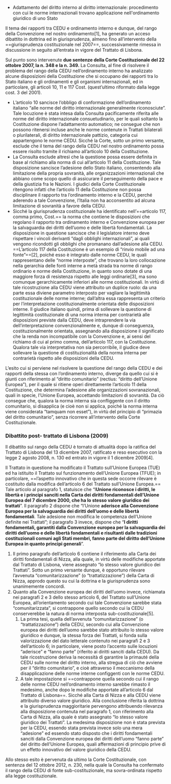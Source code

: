 - Adattamento del diritto interno al diritto internazionale: procedimento con cui le norme internazionali trovano applicazione nell'ordinamento giuridico di uno Stato

Il tema dei rapporti tra CEDU e ordinamento interno e dunque, del rango della Convenzione nel nostro ordinamento[1], ha generato un acceso dibattito in dottrina ed in giurisprudenza, almeno fino all’intervento della ==giurisprudenza costituzionale nel 2007==, successivamente rimessa in discussione in seguito all’entrata in vigore del Trattato di Lisbona.


Sul punto sono intervenute **due sentenze della Corte Costituzionale del 22 ottobre 2007, la n. 348 e la n. 349.**
La Consulta, al fine di risolvere il problema del rango della CEDU nell’ordinamento interno ha analizzato alcune disposizioni della Costituzione che si occupano dei rapporti tra lo Stato italiano e gli ordinamenti e gli organismi internazionali, ed in particolare, gli articoli 10, 11 e 117 Cost. (quest’ultimo riformato dalla legge cost. 3 del 2001).
- L’articolo 10 sancisce l’obbligo di conformazione dell’ordinamento italiano “alle norme del diritto internazionale generalmente riconosciute”. Tale locuzione è stata intesa dalla Consulta pacificamente riferita alle norme del diritto internazionale consuetudinario, per le quali soltanto la Costituzione dispone l’adattamento automatico; ne consegue che non possono ritenersi incluse anche le norme contenute in Trattati bilaterali o plurilaterali, di diritto internazionale pattizio, categoria cui appartengono le norme CEDU. Sicché la Corte, sotto un primo versante, esclude che il tema del rango della CEDU nel nostro ordinamento possa essere risolto tramite il richiamo all’articolo 10 della Costituzione.
- La Consulta esclude altresì che la questione possa essere definita in base al richiamo alla norma di cui all’articolo 11 della Costituzione. Tale disposizione sancisce l’adesione dello Stato italiano, consentendo alla limitazione della propria sovranità, alle organizzazioni internazionali che abbiano come scopo quello di assicurare il perseguimento della pace e della giustizia fra le Nazioni. I giudici della Corte Costituzionale ritengono infatti che l’articolo 11 della Costituzione non possa disciplinare il rapporto tra l’ordinamento interno e la CEDU, perché aderendo a tale Convenzione, l’Italia non ha acconsentito ad alcuna limitazione di sovranità a favore della CEDU.
- Sicché la giurisprudenza costituzionale ha identificato nell’==articolo 117, comma primo, Cost.== la norma che contiene le disposizioni che regolano il rapporto tra ordinamento interno e Convenzione europea per la salvaguardia dei diritti dell’uomo e delle libertà fondamentali. La disposizione in questione sancisce che il legislatore interno deve rispettare i vincoli derivanti “dagli obblighi internazionali”, ai quali vengono ricondotti gli obblighi che promanano dall’adesione alla CEDU. ==L’articolo 117 della Costituzione è un esempio di “rinvio mobile ad una fonte”==[2], poiché esso è integrato dalle norme CEDU, le quali rappresentano delle “norme interposte”, che trovano la loro collocazione nella gerarchia delle fonti interne a metà strada tra norme di rango ordinario e norme della Costituzione, in quanto sono dotate di una maggiore forza di resistenza rispetto alle leggi ordinarie[3], ma sono comunque gerarchicamente inferiori alle norme costituzionali. In virtù di tale ricostruzione alla CEDU viene attribuito un duplice ruolo: da una parte essa diviene parametro interposto per vagliare la legittimità costituzionale delle norme interne; dall’altra essa rappresenta un criterio per l’interpretazione costituzionalmente orientata delle disposizioni interne. Il giudice italiano quindi, prima di sollevare la questione di legittimità costituzionale di una norma interna per contrarietà alle disposizioni previste dalla CEDU, deve intraprendere la via dell’interpretazione convenzionalmente e, dunque di conseguenza, costituzionalmente orientata, assegnando alla disposizione il significato che la renda non incompatibile con la Convenzione e, ai sensi del richiamo di cui al primo comma, dell’articolo 117, con la Costituzione. Qualora tale via interpretativa non sia percorribile, il giudice deve sollevare la questione di costituzionalità della norma interna per contrarietà rispetto alle disposizioni della CEDU.

L’esito cui si perviene nel risolvere la questione del rango della CEDU e dei rapporti della stessa con l’ordinamento interno, diverge da quello cui si è giunti con riferimento al “diritto comunitario” (rectius: “diritto dell’Unione Europea”), per il quale si ritiene operi direttamente l’articolo 11 della Costituzione, che determina l’adesione alle organizzazioni sovranazionali, quali in specie, l’Unione Europea, accettando limitazioni di sovranità. Da ciò consegue che, qualora la norma interna sia confliggente con il diritto comunitario, si disapplica (e cioè non si applica, poiché la norma interna viene considerata “tamquam non esset”), in virtù del principio di “primazia del diritto comunitario”, senza ricorrere all’intervento della Corte Costituzionale.

### Dibattito post- trattato di Lisbona (2009)
Il dibattito sul rango della CEDU è tornato di attualità dopo la ratifica del Trattato di Lisbona del 13 dicembre 2007, ratificato e reso esecutivo con la legge 2 agosto 2008, n. 130 ed entrato in vigore il 1 dicembre 2009[4].

Il Trattato in questione ha modificato il Trattato sull’Unione Europea (TUE) ed ha istituito il Trattato sul funzionamento dell’Unione Europea (TFUE); in particolare, ==l’aspetto innovativo che in questa sede occorre rilevare è costituito dalla modifica dell’articolo 6 del Trattato sull’Unione Europea.==
Tale articolo al paragrafo 1, statuisce che “l**Unione riconosce i diritti, le libertà e i principi sanciti nella Carta dei diritti fondamentali dell’Unione Europea del 7 dicembre 2000, che ha lo stesso valore giuridico dei trattati**”.
Il paragrafo 2 dispone che “l’Unione **aderisce alla Convenzione Europea per la salvaguardia dei diritti dell’uomo e delle libertà fondamentali**. Tale adesione non modifica le competenza dell’Unione definite nei Trattati”; il paragrafo 3 invece, dispone che “**I diritti fondamentali, garantiti dalla Convenzione europea per la salvaguardia dei diritti dell’uomo e delle libertà fondamentali e risultanti dalle tradizioni costituzionali comuni agli Stati membri, fanno parte del diritto dell’Unione Europea in quanto principi generali**”.

1. Il primo paragrafo dell’articolo 6 contiene il riferimento alla Carta dei diritti fondamentali di Nizza, alla quale, in virtù delle modifiche apportate dal Trattato di Lisbona, viene assegnato “lo stesso valore giuridico dei Trattati”. Sotto un primo versante dunque, è opportuno rilevare l’avvenuta “comunitarizzazione” (o “trattatizzazione”) della Carta di Nizza, approdo questo su cui la dottrina e la giurisprudenza sono unanimemente concordi.
2. Quanto alla Convenzione europea dei diritti dell’uomo invece, richiamata nei paragrafi 2 e 3 dello stesso articolo 6, del Trattato sull’Unione Europea, all’orientamento secondo cui tale Convenzione sarebbe stata “comunitarizzata”, si contrappone quello secondo cui la CEDU conserverebbe la natura di norma interposta sub-costituzionale[5].
	1. La prima tesi, quella dell’avvenuta “comunitarizzazione” (o “trattatizzazione”) della CEDU, secondo cui alla Convenzione europea dei diritti dell’uomo sarebbe stato attribuito lo stesso valore giuridico e dunque, la stessa forza dei Trattati, si fonda sulla valorizzazione del dato letterale contenuto nei paragrafi 2 e 3 dell’articolo 6; in particolare, viene posto l’accento sulle locuzioni “aderisce” e “fanno parte” (riferito ai diritti sanciti dalla CEDU). Da tale ricostruzione deriva la necessità di garantire la primauté della CEDU sulle norme del diritto interno, alla stregua di ciò che avviene per il “diritto comunitario”, e cioè attraverso il meccanismo della disapplicazione delle norme interne configgenti con le norme CEDU.
	2. A tale impostazione si ==contrappone quella secondo cui il rango delle norme  CEDU nell’ordinamento interno sarebbe rimasto il medesimo, anche dopo le modifiche apportate all’articolo 6 dal Trattato di Lisbona==. Sicché alla Carta di Nizza e alla CEDU viene attribuito diverso valore giuridico. Alla conclusione riferita la dottrina e la giurisprudenza maggioritarie pervengono attribuendo rilevanza alla disposizione contenuta nel paragrafo 1, con riferimento alla Carta di Nizza, alla quale è stato assegnato “lo stesso valore giuridico dei Trattati”. La medesima disposizione non è stata prevista per la CEDU, essendo stata prevista invece solo una mera “adesione” ed essendo stato disposto che i diritti fondamentali sanciti dalla Convenzione europea dei diritti dell’uomo “fanno parte” del diritto dell’Unione Europea, quali affermazioni di principio prive di un effetto innovativo del valore giuridico della CEDU.

Allo stesso esito è pervenuta da ultimo la Corte Costituzionale, con sentenza del 12 ottobre 2012, n. 230, nella quale la Consulta ha confermato il rango della CEDU di fonte sub-costituzionale, ma sovra-ordinata rispetto alla legge costituzionale.